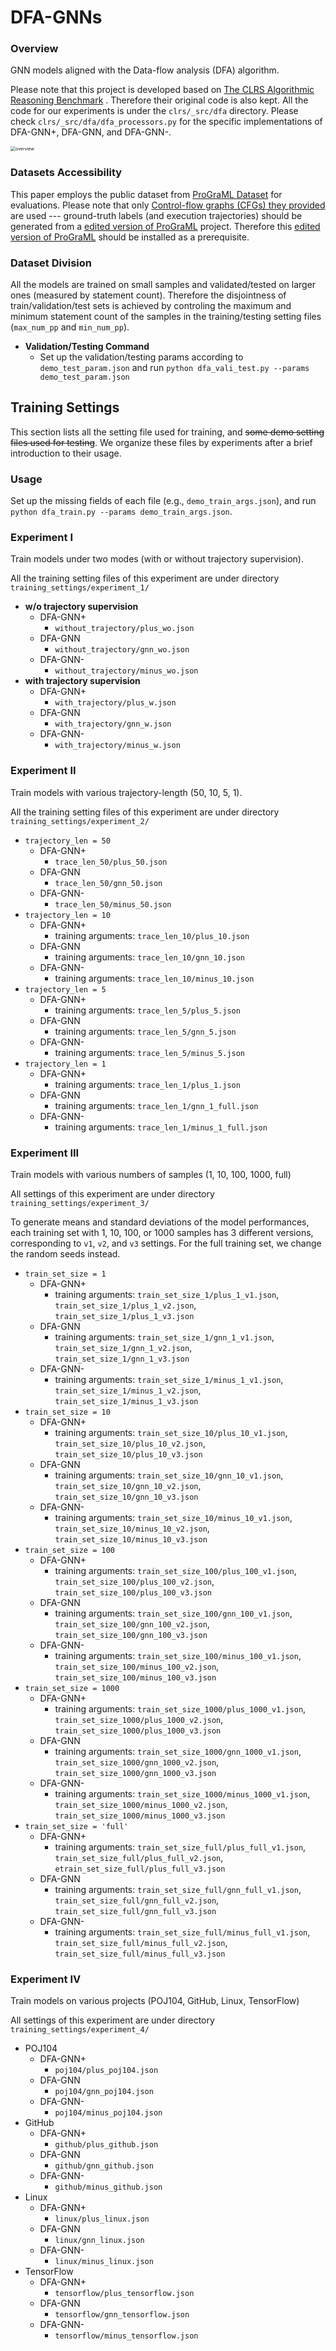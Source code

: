 # DFA-GNNs

### Overview

GNN models aligned with the Data-flow analysis (DFA) algorithm. 

Please note that this project is developed based on [The CLRS Algorithmic Reasoning Benchmark](https://github.com/google-deepmind/clrs) . Therefore their original code is also kept. All the code for our experiments is under the `clrs/_src/dfa` directory. Please check `clrs/_src/dfa/dfa_processors.py` for the specific implementations of DFA-GNN+, DFA-GNN, and DFA-GNN-.

<img src="assets/images/overview.png" alt="overview" style="zoom:50%;" />

### Datasets Accessibility

This paper employs the public dataset from [ProGraML Dataset](https://github.com/ChrisCummins/ProGraML/blob/development/Documentation/DataflowDataset.md) for evaluations. Please note that only [Control-flow graphs (CFGs) they provided](https://zenodo.org/record/4247595/files/graphs_20.06.01.tar.bz2?download=1) are used --- ground-truth labels (and execution trajectories) should be generated from a [edited version of ProGraML](https://anonymous.4open.science/r/programl_edited-DBDB/README.md) project. Therefore this [edited version of ProGraML](https://anonymous.4open.science/r/programl_edited-DBDB/README.md) should be installed as a prerequisite. 

### Dataset Division

All the models are trained on small samples and validated/tested on larger ones (measured by statement count). Therefore the disjointness of train/validation/test sets is achieved by controling the maximum and minimum statement count of the samples in the training/testing setting files (`max_num_pp` and `min_num_pp`).

- **Validation/Testing Command**
  - Set up the validation/testing params according to `demo_test_param.json` and run `python dfa_vali_test.py --params demo_test_param.json`

## Training Settings

This section lists all the setting file used for training, and ~~some demo setting files used for testing~~. We organize these files by experiments after a brief introduction to their usage. 

### Usage

Set up the missing fields of each file (e.g., `demo_train_args.json`), and run `python dfa_train.py --params demo_train_args.json`.

### Experiment I

Train models under two modes (with or without trajectory supervision).

All the training setting files of this experiment are under directory `training_settings/experiment_1/`

- **w/o trajectory supervision**
  - DFA-GNN+
    -   `without_trajectory/plus_wo.json`
  - DFA-GNN
    - `without_trajectory/gnn_wo.json`
  - DFA-GNN-
    - `without_trajectory/minus_wo.json`
- **with trajectory supervision**
  - DFA-GNN+
    -   `with_trajectory/plus_w.json`
  - DFA-GNN
    - `with_trajectory/gnn_w.json`
  - DFA-GNN-
    - `with_trajectory/minus_w.json`

### Experiment II

Train models with various trajectory-length (50, 10, 5, 1).

All the training setting files of this experiment are under directory `training_settings/experiment_2/`

- `trajectory_len = 50`
  - DFA-GNN+
    -   `trace_len_50/plus_50.json`
  - DFA-GNN
    - `trace_len_50/gnn_50.json`
  - DFA-GNN-
    - `trace_len_50/minus_50.json`
- `trajectory_len = 10`
  - DFA-GNN+
    -   training arguments: `trace_len_10/plus_10.json`
  - DFA-GNN
    - training arguments: `trace_len_10/gnn_10.json`
  - DFA-GNN-
    - training arguments: `trace_len_10/minus_10.json`
- `trajectory_len = 5`
  - DFA-GNN+
    -   training arguments: `trace_len_5/plus_5.json`
  - DFA-GNN
    - training arguments: `trace_len_5/gnn_5.json`
  - DFA-GNN-
    - training arguments: `trace_len_5/minus_5.json`
- `trajectory_len = 1`
  - DFA-GNN+
    -   training arguments: `trace_len_1/plus_1.json`
  - DFA-GNN
    - training arguments: `trace_len_1/gnn_1_full.json`
  - DFA-GNN-
    - training arguments: `trace_len_1/minus_1_full.json`

### Experiment III

Train models with various numbers of samples (1, 10, 100, 1000, full)

All settings of this experiment are under directory `training_settings/experiment_3/`

To generate means and standard deviations of the model performances, each training set with 1, 10, 100, or 1000 samples has 3 different versions, corresponding to `v1`, `v2`, and `v3` settings. For the full training set, we change the random seeds instead.

- `train_set_size = 1`
  - DFA-GNN+
    -   training arguments: `train_set_size_1/plus_1_v1.json`, `train_set_size_1/plus_1_v2.json`, `train_set_size_1/plus_1_v3.json`
  - DFA-GNN
    - training arguments: `train_set_size_1/gnn_1_v1.json`, `train_set_size_1/gnn_1_v2.json`, `train_set_size_1/gnn_1_v3.json`
  - DFA-GNN-
    - training arguments: `train_set_size_1/minus_1_v1.json`, `train_set_size_1/minus_1_v2.json`, `train_set_size_1/minus_1_v3.json`
- `train_set_size = 10`
  - DFA-GNN+
    -   training arguments: `train_set_size_10/plus_10_v1.json`, `train_set_size_10/plus_10_v2.json`, `train_set_size_10/plus_10_v3.json`
  - DFA-GNN
    - training arguments: `train_set_size_10/gnn_10_v1.json`, `train_set_size_10/gnn_10_v2.json`, `train_set_size_10/gnn_10_v3.json`
  - DFA-GNN-
    - training arguments: `train_set_size_10/minus_10_v1.json`, `train_set_size_10/minus_10_v2.json`, `train_set_size_10/minus_10_v3.json`
- `train_set_size = 100`
  - DFA-GNN+
    -   training arguments: `train_set_size_100/plus_100_v1.json`, `train_set_size_100/plus_100_v2.json`, `train_set_size_100/plus_100_v3.json` 
  - DFA-GNN
    - training arguments: `train_set_size_100/gnn_100_v1.json`, `train_set_size_100/gnn_100_v2.json`, `train_set_size_100/gnn_100_v3.json`
  - DFA-GNN-
    - training arguments: `train_set_size_100/minus_100_v1.json`, `train_set_size_100/minus_100_v2.json`, `train_set_size_100/minus_100_v3.json`
- `train_set_size = 1000`
  - DFA-GNN+
    -   training arguments: `train_set_size_1000/plus_1000_v1.json`, `train_set_size_1000/plus_1000_v2.json`, `train_set_size_1000/plus_1000_v3.json`
  - DFA-GNN
    - training arguments: `train_set_size_1000/gnn_1000_v1.json`, `train_set_size_1000/gnn_1000_v2.json`, `train_set_size_1000/gnn_1000_v3.json`
  - DFA-GNN-
    - training arguments: `train_set_size_1000/minus_1000_v1.json`, `train_set_size_1000/minus_1000_v2.json`, `train_set_size_1000/minus_1000_v3.json`
- `train_set_size = 'full'`
  - DFA-GNN+
    -   training arguments: `train_set_size_full/plus_full_v1.json`, `train_set_size_full/plus_full_v2.json`, `etrain_set_size_full/plus_full_v3.json`
  - DFA-GNN
    - training arguments: `train_set_size_full/gnn_full_v1.json`, `train_set_size_full/gnn_full_v2.json`, `train_set_size_full/gnn_full_v3.json`
  - DFA-GNN-
    - training arguments: `train_set_size_full/minus_full_v1.json`, `train_set_size_full/minus_full_v2.json`, `train_set_size_full/minus_full_v3.json`

### Experiment IV

Train models on various projects (POJ104, GitHub, Linux, TensorFlow)

All settings of this experiment are under directory `training_settings/experiment_4/`

- POJ104
  - DFA-GNN+
    - `poj104/plus_poj104.json`
  - DFA-GNN
    - `poj104/gnn_poj104.json`
  - DFA-GNN-
    - `poj104/minus_poj104.json`
- GitHub
  - DFA-GNN+
    - `github/plus_github.json`
  - DFA-GNN
    - `github/gnn_github.json`
  - DFA-GNN-
    - `github/minus_github.json`
- Linux
  - DFA-GNN+
    - `linux/plus_linux.json`
  - DFA-GNN
    - `linux/gnn_linux.json`
  - DFA-GNN-
    - `linux/minus_linux.json`
- TensorFlow
  - DFA-GNN+
    - `tensorflow/plus_tensorflow.json`
  - DFA-GNN
    - `tensorflow/gnn_tensorflow.json`
  - DFA-GNN-
    - `tensorflow/minus_tensorflow.json`

